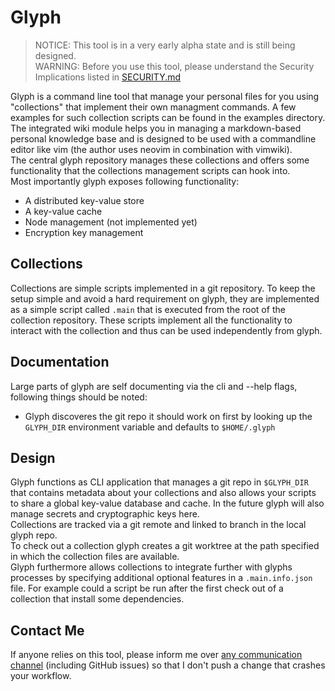 # Glyph
> NOTICE: This tool is in a very early alpha state and is still being designed.  
> WARNING: Before you use this tool, please understand the Security Implications listed in [SECURITY.md](SECURITY.md)

Glyph is a command line tool that manage your personal files for you using "collections" that implement their own managment commands. A few examples for such collection scripts can be found in the examples directory.  
The integrated wiki module helps you in managing a markdown-based personal knowledge base and is designed to be used with a commandline editor like vim (the author uses neovim in combination with vimwiki).  
 The central glyph repository manages these collections and offers some functionality that the collections management scripts can hook into.  
Most importantly glyph exposes following functionality:
- A distributed key-value store
- A key-value cache
- Node management (not implemented yet)
- Encryption key management

## Collections
Collections are simple scripts implemented in a git repository. To keep the setup simple and avoid a hard requirement on glyph, they are implemented as a simple script called `.main` that is executed from the root of the collection repository. These scripts implement all the functionality to interact with the collection and thus can be used independently from glyph.

## Documentation
Large parts of glyph are self documenting via the cli and --help flags, following things should be noted:  
- Glyph discoveres the git repo it should work on first by looking up the `GLYPH_DIR` environment variable and defaults to `$HOME/.glyph`

## Design
Glyph functions as CLI application that manages a git repo in `$GLYPH_DIR` that contains metadata about your collections and also allows your scripts to share a global key-value database and cache. In the future glyph will also manage secrets and cryptographic keys here.  
Collections are tracked via a git remote and linked to branch in the local glyph repo.  
To check out a collection glyph creates a git worktree at the path specified in which the collection files are available.  
Glyph furthermore allows collections to integrate further with glyphs processes by specifying additional optional features in a `.main.info.json` file. For example could a script be run after the first check out of a collection that install some dependencies.

## Contact Me
If anyone relies on this tool, please inform me over [any communication channel](https://tionis.dev) (including GitHub issues) so that I don't push a change that crashes your workflow.
